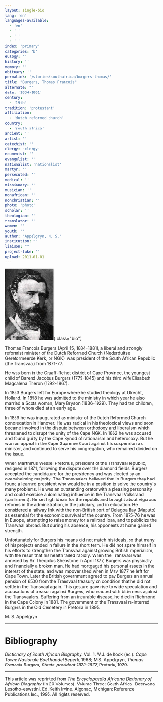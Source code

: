 ```yaml
---
layout: single-bio
lang: 'en'
languages-available:
  - 'en'
  - ' '
  - ' '
  - ' '
index: 'primary'
categories: 'b'
eulogy: ''
history: ''
memory: ''
obituary: ''
permalink: '/stories/southafrica/burgers-thomas/'
title: "Burgers, Thomas Francois"
alternate: ""
date: '1834-1881'
century:
  - '19th'
tradition: 'protestant'
affiliation:
  - 'dutch reformed church'
country:
  - 'south africa'
ancient: ''
artist: ''
catechist: ''
clergy: 'clergy'
ecumenist: ''
evangelist: ''
nationalist: 'nationalist'
martyr: ''
persecuted: ''
medical: ''
missionary: ''
musician: ''
nonafrican: ''
nonchristian: ''
photo: 'photo'
scholar: ''
theologian: ''
translator: ''
women: ''
youth: ''
author: "Appelgryn, M. S."
institution: ""
liaison: ""
project-luke: ''
upload: 2011-01-01
---
```


![Thomas Burgers](/images/bio-pics/southafrica/burgers-thomas/burgers_thomas_francois.jpg){:class="bio"}

Thomas Francois Burgers (April 15, 1834-1881), a liberal and
strongly reformist minister of the Dutch Reformed Church (Nederduitse
Gereformeerde Kerk, or NGK), was president of the South African
Republic (the Transvaal) from 1871-77.

He was born in the Graaff-Reinet district of Cape Province, the youngest child of Barend Jacobus Burgers (1775-1845) and his third wife Elisabeth Magdalena Theron (1792-1867).

In 1853 Burgers left for Europe where he studied theology at Utrecht, Holland. In 1858 he was admitted to the ministry in which year he also married a Scots woman, Mary Bryson (1836-1929). They had ten children, three of whom died at an early age.

In 1859 he was inaugurated as minister of the Dutch Reformed Church congregation in Hanover. He was radical in his theological views and soon became involved in the dispute between orthodoxy and liberalism which threatened to disrupt the unity of the Cape NGK. In 1862 he was accused and found guilty by the Cape Synod of rationalism and heterodoxy. But he won an appeal in the Cape Supreme Court against his suspension as minister, and continued to serve his congregation, who remained divided on the issue.

When Marthinus Wessel Pretorius, president of the Transvaal republic, resigned in 1871, following the dispute over the diamond fields, Burgers accepted the candidature for the presidency and was elected by an overwhelming majority. The Transvaalers believed that in Burgers they had found a learned president who would be in a position to solve the country's many problems. He was an outstanding orator with a pleasing personality and could exercise a dominating influence in the Transvaal Volksraad (parliament). He set high ideals for the republic and brought about vigorous reforms in the administration, in the judiciary, and in education. He considered a railway link with the non-British port of Delagoa Bay (Maputo) as essential for the economic survival of the country. From 1875-76 he was in Europe, attempting to raise money for a railroad loan, and to publicize the Transvaal abroad. But during his absence, his opponents at home gained strength.

Unfortunately for Burgers his means did not match his ideals, so that many of his projects ended in failure in the short term. He did not spare himself in his efforts to strengthen the Transvaal against growing British imperialism, with the result that his health failed rapidly. When the Transvaal was annexed by Sir Theopilus Shepstone in April 1877, Burgers was physically and financially a broken man. He had mortgaged his personal assets in the interest of the state, and was impoverished when in May 1877 he left for Cape Town. Later the British government agreed to pay Burgers an annual pension of £500 from the Transvaal treasury on condition that he did not settle in the Transvaal again. This gesture gave rise to wide speculation and accusations of treason against Burgers, who reacted with bitterness against the Transvaalers. Suffering from an incurable disease, he died in Richmond in the Cape Colony in 1881. The government of the Transvaal re-interred Burgers in the Old Cemetery in Pretoria in 1895.

M. S. Appelgryn

---

# Bibliography

*Dictionary of South African Biography*. Vol. 1. W.J. de Kock (ed.). *Cape Town: Nasionale Boekhandel Beperk*, 1968; M.S. Appelgryn, *Thomas Francois Burgers, Staats-president 1872-1877*, Pretoria, 1979.

---

This article was reprinted from *The Encyclopaedia Africana Dictionary of African Biography* (In 20 Volumes). Volume Three: South Africa- Botswana-Lesotho-eswatini. Ed. Keith Irvine. Algonac, Michigan: Reference Publications Inc., 1995.  All rights reserved.
